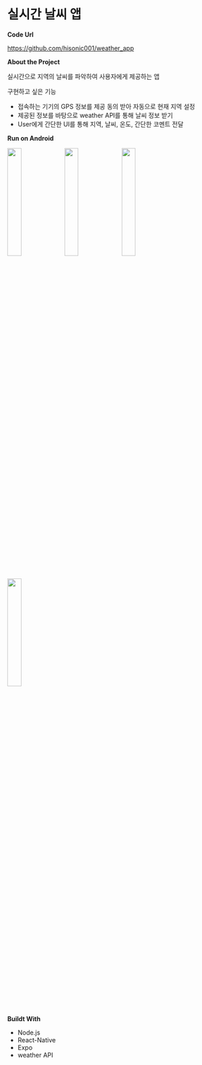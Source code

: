 # 실시간 날씨 앱
**Code Url**

https://github.com/hisonic001/weather_app



**About the Project**

실시간으로 지역의 날씨를 파악하여 사용자에게 제공하는 앱

구현하고 싶은 기능

- 접속하는 기기의 GPS 정보를 제공 동의 받아 자동으로 현재 지역 설정
- 제공된 정보를 바탕으로 weather API를 통해 날씨 정보 받기
- User에게 간단한 UI를 통해 지역, 날씨, 온도, 간단한 코멘트 전달



**Run on Android**

<img src = "https://user-images.githubusercontent.com/40854017/137259385-64d33d9a-aae4-4f99-8814-c30962496377.jpg" width="25%">
<img src = "https://user-images.githubusercontent.com/40854017/137259395-e73ad15c-a3d4-4a37-9382-74550c86270b.jpg" width="25%">
<img src = "https://user-images.githubusercontent.com/40854017/137259405-ffc70987-1c71-405b-a161-b7383392615d.jpg" width="25%">
<img src = "https://user-images.githubusercontent.com/40854017/137259411-b6f29356-fcbb-4a7c-bafa-23f740faeef7.jpg" width="25%">



**Buildt With**

- Node.js
- React-Native
- Expo
- weather API
